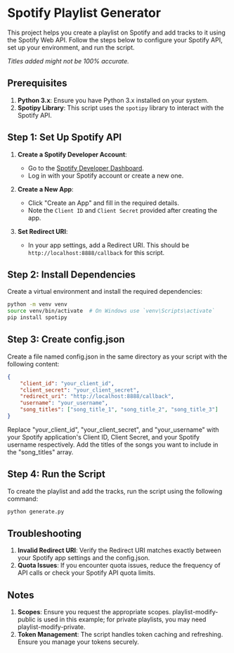 # Spotify Playlist Generator

This project helps you create a playlist on Spotify and add tracks to it using the Spotify Web API. Follow the steps below to configure your Spotify API, set up your environment, and run the script.

*Titles added might not be 100% accurate.*

## Prerequisites

1. **Python 3.x**: Ensure you have Python 3.x installed on your system.
2. **Spotipy Library**: This script uses the `spotipy` library to interact with the Spotify API.

## Step 1: Set Up Spotify API
1. **Create a Spotify Developer Account**:
   - Go to the [Spotify Developer Dashboard](https://developer.spotify.com/dashboard/applications).
   - Log in with your Spotify account or create a new one.

2. **Create a New App**:
   - Click "Create an App" and fill in the required details.
   - Note the `Client ID` and `Client Secret` provided after creating the app.

3. **Set Redirect URI**:
   - In your app settings, add a Redirect URI. This should be `http://localhost:8888/callback` for this script.

## Step 2: Install Dependencies
Create a virtual environment and install the required dependencies:

```bash
python -m venv venv
source venv/bin/activate  # On Windows use `venv\Scripts\activate`
pip install spotipy
```

## Step 3: Create config.json
Create a file named config.json in the same directory as your script with the following content:

```json
{
    "client_id": "your_client_id",
    "client_secret": "your_client_secret",
    "redirect_uri": "http://localhost:8888/callback",
    "username": "your_username",
    "song_titles": ["song_title_1", "song_title_2", "song_title_3"]
}
```

Replace "your_client_id", "your_client_secret", and "your_username" with your Spotify application's Client ID, Client Secret, and your Spotify username respectively. Add the titles of the songs you want to include in the "song_titles" array.

## Step 4: Run the Script
To create the playlist and add the tracks, run the script using the following command:
```bash
python generate.py
```

## Troubleshooting
1. **Invalid Redirect URI**: Verify the Redirect URI matches exactly between your Spotify app settings and the config.json.
2. **Quota Issues**: If you encounter quota issues, reduce the frequency of API calls or check your Spotify API quota limits.

## Notes
1. **Scopes**: Ensure you request the appropriate scopes. playlist-modify-public is used in this example; for private playlists, you may need playlist-modify-private.
2. **Token Management**: The script handles token caching and refreshing. Ensure you manage your tokens securely.